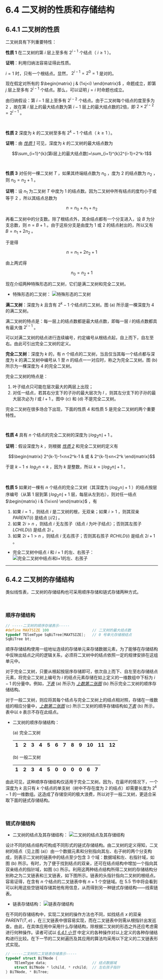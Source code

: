 # 6.4 二叉树的性质和存储结构

## <spam id="6.4.1二叉树的性质">6.4.1 二叉树的性质</spam>

二叉树具有下列重要特性：

**<span id="性质1">性质 1</span>** 在二叉树的第 $i$ 层上至多有 $2^{i-1}$ 个结点（ $i≥1$ ）。

**证明**：利用归纳法容易证得此性质。

$i=1$ 时，只有一个根结点。显然， $2^{i-1}=2^0=1$ 是对的。

现在假定对所有的 $\begin{matrix} j & (1≤j<i) \end{matrix}$ ，命题成立，即第 $j$ 层上至多有 $2^{j-1}$ 个结点。那么，可以证明 $j=i$ 时命题也成立。

由归纳假设：第 $i-1$ 层上至多有 $2^{i-2}$ 个结点。由于二叉树每个结点的度至多为 $2$ ，故在第 $i$ 层上的最大结点数为第 $i-1$ 层上的最大结点数的2倍，即 $2\times 2^{i-2}=2^{i-1}$ 。

<br>

**<span id="性质2">性质 2</span>** 深度为 $k$ 的二叉树至多有 $2^k-1$ 个结点（ $k≥1$ ）。

**证明**：由 [*性质 1*](#性质1) 可见，深度为 $k$ 的二叉树的最大结点数为

$$\sum_{i=1}^{k}(第i层上的最大结点数)=\sum_{i=1}^{k}2^{i-1}=2^k-1$$

<br>

**性质 3** 对任何一棵二叉树 $T$ ，如果其终端结点数为 $n_0$ ，度为 $2$ 的结点数为 $n_2$ ，则 $n_0=n_2+1$ 。

**证明**：设 $n_1$ 为二叉树 $T$ 中度为 $1$ 的结点数。因为二叉树中所有结点的度均小于或等于 $2$ ，所以其结点总数为

$$n=n_0+n_1+n_2$$

再看二叉树中的分支数。除了根结点外，其余结点都有一个分支进入，设 $B$ 为分支总数，则 $n=B+1$ 。由于这些分支是由度为 $1$ 或 $2$ 的结点射出的，所以又有 $B=n_1+2n_2$ 。

于是得

$$n=n_1+2n_2+1$$

由上两式得

$$n_0=n_2+1$$

现在介绍两种特殊形态的二叉树，它们是满二叉树和完全二叉树。

- <spam id="特殊形态的二叉树">特殊形态的二叉树</spam>：
  ![特殊形态的二叉树](https://static.owo.cab/notes/image/cs/ds/chapter05/特殊形态的二叉树.webp "特殊形态的二叉树")

**满二叉树**：深度为 $k$ 且含有 $2^k-1$ 个结点的二叉树。图 (a) 所示是一棵深度为 $4$ 的满二叉树。

满二叉树的特点是：每一层上的结点数都是最大结点数，即每一层 $i$ 的结点数都具有最大值 $2^{i-1}$ 。

可以对满二叉树的结点进行连续编号，约定编号从根结点起，自上而下，自左至右。由此可引出完全二叉树的定义。

**完全二叉树**：深度为 $k$ 的，有 $n$ 个结点的二叉树，当且仅当其每一个结点都与深度为 $k$ 的满二叉树中编号从 $1$ 至 $n$ 的结点一一对应时，称之为完全二叉树。图 (b) 所示为一棵深度为 $4$ 的完全二叉树。

完全二叉树的特点是：
1. 叶子结点只可能在层次最大的两层上出现；
2. 对任一结点，若其右分支下的子孙的最大层次为 $l$ ，则其左分支下的子孙的最大层次必为 $l$ 或 $l+1$ 。图中 (c) 和 (d) 不是完全二叉树。

完全二叉树在很多场合下出现，下面的性质 4 和性质 5 是完全二叉树的两个重要特性。

<br>

**性质 4** 具有 $n$ 个结点的完全二叉树的深度为 $\left \lfloor log_2n \right \rfloor +1$ 。

**证明**：假设深度为 $k$ ，则根据 [*性质 2*](#性质2) 和完全二叉树的定义有

$$\begin{matrix} 2^{k-1}-1<n≤2^k-1 & 或 & 2^{k-1}≤n<2^k \end{matrix}$$

于是 $k-1≤log_2n<k$ ，因为 $k$ 是整数，所以 $k=\left \lfloor log_2n \right \rfloor +1$ 。

<br>

**性质 5** 如果对一棵有 $n$ 个结点的完全二叉树（其深度为 $\left \lfloor log_2n \right \rfloor+1$ ）的结点按层序编号（从第 $1$ 层到第 $\left \lfloor log_2n \right \rfloor+1$ 层，每层从左到右），则对任一结点 $\begin{matrix} i & (1≤i≤n) \end{matrix}$ ，有

1. 如果 $i=1$ ，则结点 $i$ 是二叉树的根，无双亲；如果 $i>1$ ，则其双亲 $PARENT(i)$ 是结点 $\left \lfloor i/2 \right \rfloor$ 。
2. 如果 $2i>n$ ，则结点 $i$ 无左孩子（结点 $i$ 为叶子结点）；否则其左孩子 $LCHILD(i)$ 是结点 $2i$ 。
3. 如果 $2i+1>n$ ，则结点 $i$ 无右孩子；否则其右孩子 $RCHILD(i)$ 是结点 $2i+1$ 。

- 完全二叉树中结点 $i$ 和 $i+1$ 的左、右孩子：
  ![完全二叉树中结点i和i+1的左、右孩子](https://static.owo.cab/notes/image/cs/ds/chapter05/完全二叉树中结点i和i+1的左、右孩子.webp "完全二叉树中结点i和i+1的左、右孩子")


---


## 6.4.2 二叉树的存储结构
类似线性表，二叉树的存储结构也可采用顺序存储和链式存储两种方式。

<br>

### 顺序存储结构

```cpp
// -----二叉树的顺序存储表示-----
#define MAXTSIZE 100                    // 二叉树的最大结点数
typedef TElemType SqBiTree[MAXTSIZE];   // 0 号单元存储根结点
SqBiTree bt;
```
顺序存储结构使用一组地址连续的存储单元来存储数据元素，为了能够在存储结构中反映出结点之间的逻辑关系，必须将二叉树中的结点依照一定的规律安排在这组单元中。

对于完全二叉树，只要从根起按层序存储即可，依次自上而下、自左至右存储结点元素，将完全二叉树上编号为 $i$ 的结点元素存储在如上定义的一维数组中下标为 $i-1$ 的分量中。例如，[*下表*](#二叉树的顺序存储结构) (a) 所示为 [*上数第二张图*](#特殊形态的二叉树) (b) 所示完全二叉树的顺序存储结构。

对于一般二叉树，则应将其每个结点与完全二叉树上的结点相对照，存储在一维数组的相应分量中，[*上数第二张图*](#特殊形态的二叉树) (c) 所示二叉树的顺序存储结构如[*下表*](#二叉树的顺序存储结构) (b) 所示，表中以 `0` 表示不存在此结点。

- <spam id="二叉树的顺序存储结构">二叉树的顺序存储结构</spam>：
  
  (a) 完全二叉树

  | 1 | 2 | 3 | 4 | 5 | 6 | 7 | 8 | 9 | 10 | 11 | 12 |
  |:-:|:-:|:-:|:-:|:-:|:-:|:-:|:-:|:-:|:--:|:--:|:--:|

  (b) 一般二叉树

  | 1 | 2 | 3 | 4 | 5 | 0 | 0 | 0 | 0 | 6 | 7 |
  |:-:|:-:|:-:|:-:|:-:|:-:|:-:|:-:|:-:|:-:|:-:|

由此可见，这种顺序存储结构仅适用于完全二叉树。因为，在最坏的情况下，一个深度为 $k$ 且只有 $k$ 个结点的单支树（树中不存在度为 $2$ 的结点）却需要长度为 $2^k-1$ 的一维数组。这造成了存储空间的极大浪费，所以对于一般二叉树，更适合采取下面的链式存储结构。

<br>

### 链式存储结构

- 二叉树的结点及其存储结构：
  ![二叉树的结点及其存储结构](https://static.owo.cab/notes/image/cs/ds/chapter05/二叉树的结点及其存储结构.webp "二叉树的结点及其存储结构")

设计不同的结点结构可构成不同形式的链式存储结构。由二叉树的定义得知，二叉树的结点（见上图 (a)）由一个数据元素和分别指向其左、右子树的两个分支构成，则表示二叉树的链表中的结点至少包含 3 个域：数据域和左、右指针域，如图 (b) 所示。有时，为了便于找到结点的双亲，还可在结点结构中增加一个指向其双亲结点的指针域，如图 (c) 所示。利用这两种结点结构所得二叉树的存储结构分别称之为二叉链表和三叉链表，如下图所示。链表的头指针指向二叉树的根结点。容易证得，在含有 $n$ 个结点的二叉链表中有 $n+1$ 个空链域。在 5.5 节中将会看到可以利用这些空链域存储其他有用信息，从而得到另一种链式存储结构——线索链表。

- 链表存储结构：
  ![链表存储结构](https://static.owo.cab/notes/image/cs/ds/chapter05/链表存储结构.webp "链表存储结构")

在不同的存储结构中，实现二叉树的操作方法也不同，如找结点 $x$ 的双亲 $PARENT(T,e)$ ，在三叉链表中很容易实现，而在二叉链表中则需从根指针出发巡查。由此，在具体应用中采用什么存储结构，除根据二叉树的形态之外还应考虑需进行何种操作。读者可试以 [*6.4.1 小节*](#6.4.1二叉树的性质) 中定义的各种操作对以上定义的各种存储结构进行比较。在下一节的二叉树遍历及其应用的算法均采用以下定义的二叉链表形式实现。

```cpp
// -----二叉树的二叉链表存储表示-----
typedef struct BiTNode {
    TElemType data;                     // 结点数据域
    struct BiTNode * lchild, * rchild;  // 左右孩子指针
} BiTNode, * BiTree;
```
